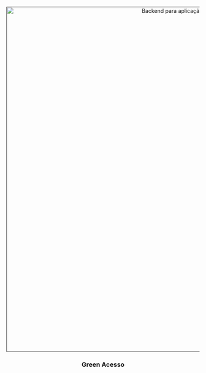 <p align="center">
  <a href="" rel="noopener">
 <img width=900px src="https://www.notion.so/image/https%3A%2F%2Fs3-us-west-2.amazonaws.com%2Fsecure.notion-static.com%2Fa8e70079-33a8-4fbe-80b8-30fcecdd47a9%2FSimulador_-_Inicio_-_Web.png?table=block&id=7f98fc0b-44e5-4f65-a19c-ce10542bf37c&width=3840&cache=v2" alt="Backend para aplicação VUTTR"></a>
</p>

<h3 align="center">Green Acesso</h3>


